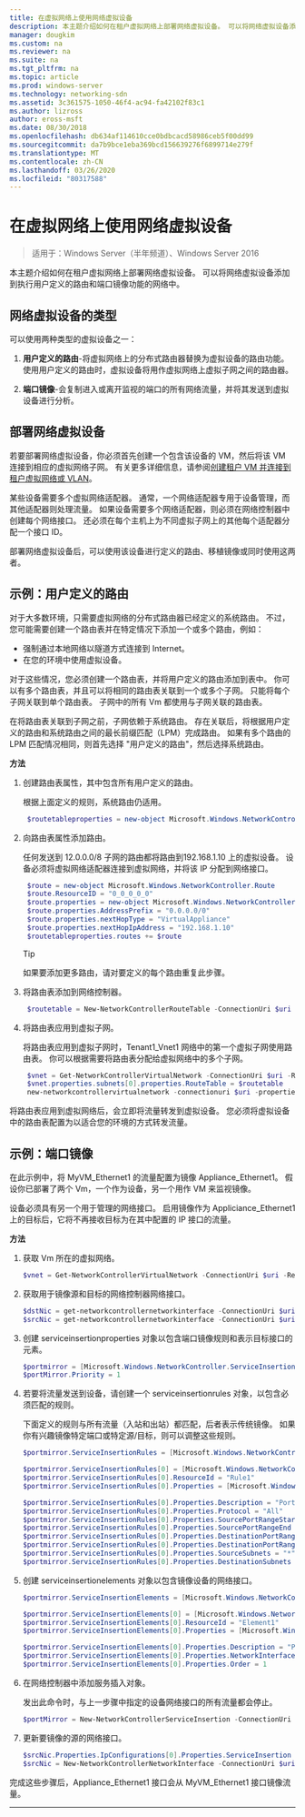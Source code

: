 ```yaml
---
title: 在虚拟网络上使用网络虚拟设备
description: 本主题介绍如何在租户虚拟网络上部署网络虚拟设备。 可以将网络虚拟设备添加到执行用户定义的路由和端口镜像功能的网络中。
manager: dougkim
ms.custom: na
ms.reviewer: na
ms.suite: na
ms.tgt_pltfrm: na
ms.topic: article
ms.prod: windows-server
ms.technology: networking-sdn
ms.assetid: 3c361575-1050-46f4-ac94-fa42102f83c1
ms.author: lizross
author: eross-msft
ms.date: 08/30/2018
ms.openlocfilehash: db634af114610cce0bdbcacd58986ceb5f00dd99
ms.sourcegitcommit: da7b9bce1eba369bcd156639276f6899714e279f
ms.translationtype: MT
ms.contentlocale: zh-CN
ms.lasthandoff: 03/26/2020
ms.locfileid: "80317588"
---
```

# <a name="use-network-virtual-appliances-on-a-virtual-network"></a>在虚拟网络上使用网络虚拟设备

>适用于：Windows Server（半年频道）、Windows Server 2016

本主题介绍如何在租户虚拟网络上部署网络虚拟设备。 可以将网络虚拟设备添加到执行用户定义的路由和端口镜像功能的网络中。

## <a name="types-of-network-virtual-appliances"></a>网络虚拟设备的类型

可以使用两种类型的虚拟设备之一：

1. **用户定义的路由**-将虚拟网络上的分布式路由器替换为虚拟设备的路由功能。  使用用户定义的路由时，虚拟设备将用作虚拟网络上虚拟子网之间的路由器。

2. **端口镜像**-会复制进入或离开监视的端口的所有网络流量，并将其发送到虚拟设备进行分析。 


## <a name="deploying-a-network-virtual-appliance"></a>部署网络虚拟设备

若要部署网络虚拟设备，你必须首先创建一个包含该设备的 VM，然后将该 VM 连接到相应的虚拟网络子网。 有关更多详细信息，请参阅[创建租户 VM 并连接到租户虚拟网络或 VLAN](Create-a-Tenant-VM.md)。

某些设备需要多个虚拟网络适配器。 通常，一个网络适配器专用于设备管理，而其他适配器则处理流量。  如果设备需要多个网络适配器，则必须在网络控制器中创建每个网络接口。 还必须在每个主机上为不同虚拟子网上的其他每个适配器分配一个接口 ID。

部署网络虚拟设备后，可以使用该设备进行定义的路由、移植镜像或同时使用这两者。 


## <a name="example-user-defined-routing"></a>示例：用户定义的路由

对于大多数环境，只需要虚拟网络的分布式路由器已经定义的系统路由。 不过，您可能需要创建一个路由表并在特定情况下添加一个或多个路由，例如：

- 强制通过本地网络以隧道方式连接到 Internet。
- 在您的环境中使用虚拟设备。

对于这些情况，您必须创建一个路由表，并将用户定义的路由添加到表中。 你可以有多个路由表，并且可以将相同的路由表关联到一个或多个子网。 只能将每个子网关联到单个路由表。 子网中的所有 Vm 都使用与子网关联的路由表。

在将路由表关联到子网之前，子网依赖于系统路由。 存在关联后，将根据用户定义的路由和系统路由之间的最长前缀匹配（LPM）完成路由。 如果有多个路由的 LPM 匹配情况相同，则首先选择 "用户定义的路由"，然后选择系统路由。
 
**方法**

1. 创建路由表属性，其中包含所有用户定义的路由。<p>根据上面定义的规则，系统路由仍适用。

   ```PowerShell
    $routetableproperties = new-object Microsoft.Windows.NetworkController.RouteTableProperties
   ```

2. 向路由表属性添加路由。<p>任何发送到 12.0.0.0/8 子网的路由都将路由到192.168.1.10 上的虚拟设备。 设备必须将虚拟网络适配器连接到虚拟网络，并将该 IP 分配到网络接口。

   ```PowerShell
    $route = new-object Microsoft.Windows.NetworkController.Route
    $route.ResourceID = "0_0_0_0_0"
    $route.properties = new-object Microsoft.Windows.NetworkController.RouteProperties
    $route.properties.AddressPrefix = "0.0.0.0/0"
    $route.properties.nextHopType = "VirtualAppliance"
    $route.properties.nextHopIpAddress = "192.168.1.10"
    $routetableproperties.routes += $route
   ```
   >[!TIP]
   >如果要添加更多路由，请对要定义的每个路由重复此步骤。

3. 将路由表添加到网络控制器。

   ```PowerShell
    $routetable = New-NetworkControllerRouteTable -ConnectionUri $uri -ResourceId "Route1" -Properties $routetableproperties
   ```

4. 将路由表应用到虚拟子网。<p>将路由表应用到虚拟子网时，Tenant1_Vnet1 网络中的第一个虚拟子网使用路由表。 你可以根据需要将路由表分配给虚拟网络中的多个子网。

   ```PowerShell
    $vnet = Get-NetworkControllerVirtualNetwork -ConnectionUri $uri -ResourceId "Tenant1_VNet1"
    $vnet.properties.subnets[0].properties.RouteTable = $routetable
    new-networkcontrollervirtualnetwork -connectionuri $uri -properties $vnet.properties -resourceId $vnet.resourceid
   ```

将路由表应用到虚拟网络后，会立即将流量转发到虚拟设备。 您必须将虚拟设备中的路由表配置为以适合您的环境的方式转发流量。

## <a name="example-port-mirroring"></a>示例：端口镜像

在此示例中，将 MyVM_Ethernet1 的流量配置为镜像 Appliance_Ethernet1。  假设你已部署了两个 Vm，一个作为设备，另一个用作 VM 来监视镜像。 

设备必须具有另一个用于管理的网络接口。 启用镜像作为 Appliciance_Ethernet1 上的目标后，它将不再接收目标为在其中配置的 IP 接口的流量。


**方法**

1. 获取 Vm 所在的虚拟网络。

   ```PowerShell
   $vnet = Get-NetworkControllerVirtualNetwork -ConnectionUri $uri -ResourceId "Tenant1_VNet1"
   ```

2. 获取用于镜像源和目标的网络控制器网络接口。

   ```PowerShell
   $dstNic = get-networkcontrollernetworkinterface -ConnectionUri $uri -ResourceId "Appliance_Ethernet1"
   $srcNic = get-networkcontrollernetworkinterface -ConnectionUri $uri -ResourceId "MyVM_Ethernet1"
   ```

3. 创建 serviceinsertionproperties 对象以包含端口镜像规则和表示目标接口的元素。

   ```PowerShell
   $portmirror = [Microsoft.Windows.NetworkController.ServiceInsertionProperties]::new()
   $portMirror.Priority = 1
   ```

4. 若要将流量发送到设备，请创建一个 serviceinsertionrules 对象，以包含必须匹配的规则。<p>下面定义的规则与所有流量（入站和出站）都匹配，后者表示传统镜像。  如果你有兴趣镜像特定端口或特定源/目标，则可以调整这些规则。

   ```PowerShell
   $portmirror.ServiceInsertionRules = [Microsoft.Windows.NetworkController.ServiceInsertionRule[]]::new(1)

   $portmirror.ServiceInsertionRules[0] = [Microsoft.Windows.NetworkController.ServiceInsertionRule]::new()
   $portmirror.ServiceInsertionRules[0].ResourceId = "Rule1"
   $portmirror.ServiceInsertionRules[0].Properties = [Microsoft.Windows.NetworkController.ServiceInsertionRuleProperties]::new()

   $portmirror.ServiceInsertionRules[0].Properties.Description = "Port Mirror Rule"
   $portmirror.ServiceInsertionRules[0].Properties.Protocol = "All"
   $portmirror.ServiceInsertionRules[0].Properties.SourcePortRangeStart = "0"
   $portmirror.ServiceInsertionRules[0].Properties.SourcePortRangeEnd = "65535"
   $portmirror.ServiceInsertionRules[0].Properties.DestinationPortRangeStart = "0"
   $portmirror.ServiceInsertionRules[0].Properties.DestinationPortRangeEnd = "65535"
   $portmirror.ServiceInsertionRules[0].Properties.SourceSubnets = "*"
   $portmirror.ServiceInsertionRules[0].Properties.DestinationSubnets = "*"
   ```

5. 创建 serviceinsertionelements 对象以包含镜像设备的网络接口。

   ```PowerShell
   $portmirror.ServiceInsertionElements = [Microsoft.Windows.NetworkController.ServiceInsertionElement[]]::new(1)

   $portmirror.ServiceInsertionElements[0] = [Microsoft.Windows.NetworkController.ServiceInsertionElement]::new()
   $portmirror.ServiceInsertionElements[0].ResourceId = "Element1"
   $portmirror.ServiceInsertionElements[0].Properties = [Microsoft.Windows.NetworkController.ServiceInsertionElementProperties]::new()

   $portmirror.ServiceInsertionElements[0].Properties.Description = "Port Mirror Element"
   $portmirror.ServiceInsertionElements[0].Properties.NetworkInterface = $dstNic
   $portmirror.ServiceInsertionElements[0].Properties.Order = 1
   ```

6. 在网络控制器中添加服务插入对象。<p>发出此命令时，与上一步骤中指定的设备网络接口的所有流量都会停止。

   ```PowerShell
   $portMirror = New-NetworkControllerServiceInsertion -ConnectionUri $uri -Properties $portmirror -ResourceId "MirrorAll"
   ```

7. 更新要镜像的源的网络接口。

   ```PowerShell
   $srcNic.Properties.IpConfigurations[0].Properties.ServiceInsertion = $portMirror
   $srcNic = New-NetworkControllerNetworkInterface -ConnectionUri $uri  -Properties $srcNic.Properties -ResourceId $srcNic.ResourceId
   ```

完成这些步骤后，Appliance_Ethernet1 接口会从 MyVM_Ethernet1 接口镜像流量。
 
---